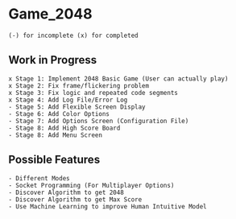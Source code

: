 # Game_2048

	(-) for incomplete (x) for completed

## Work in Progress
	x Stage 1: Implement 2048 Basic Game (User can actually play)
	x Stage 2: Fix frame/flickering problem
	x Stage 3: Fix logic and repeated code segments
	x Stage 4: Add Log File/Error Log
	- Stage 5: Add Flexible Screen Display
	- Stage 6: Add Color Options
	- Stage 7: Add Options Screen (Configuration File)
	- Stage 8: Add High Score Board
	- Stage 8: Add Menu Screen  

## Possible Features
	- Different Modes
	- Socket Programming (For Multiplayer Options)
	- Discover Algorithm to get 2048
	- Discover Algorithm to get Max Score
	- Use Machine Learning to improve Human Intuitive Model

